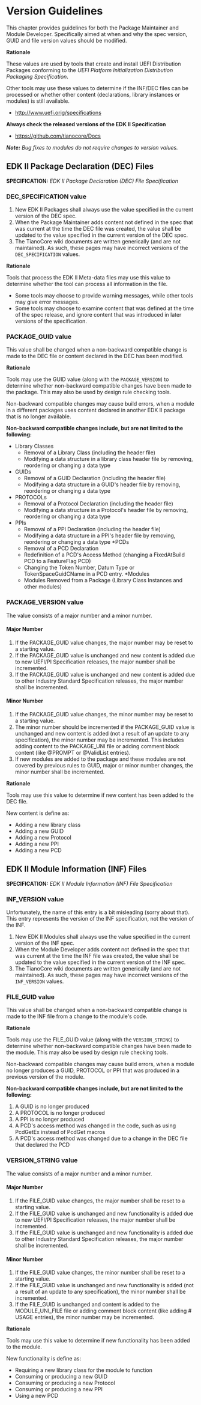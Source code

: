 # Version Guidelines

This chapter provides guidelines for both the Package Maintainer and Module Developer. Specifically aimed at when and why the spec version, GUID and file version values should be modified.

**Rationale**

These values are used by tools that create and install UEFI Distribution Packages conforming to the *UEFI Platform Initialization Distribution Packaging Specification*.

Other tools may use these values to determine if the INF/DEC files can be processed or whether other content (declarations, library instances or modules) is still available.

* http://www.uefi.orig/specifications

**Always check the released versions of the EDK II Specification**

* https://github.com/tianocore/Docs

***Note:*** *Bug fixes to modules do not require changes to version values.*


## EDK II Package Declaration (DEC) Files
**SPECIFICATION:** *EDK II Package Declaration (DEC) File Specification*

### DEC_SPECIFICATION value
1. New EDK II Packages shall always use the value specified in the current version of the DEC spec.
2. When the Package Maintainer adds content not defined in the spec that was current at the time the DEC file was created, the value shall be updated to the value specified in the current version of the DEC spec.
3. The TianoCore wiki documents are written generically (and are not maintained). As such, these pages may have incorrect versions of the ```DEC_SPECIFICATION``` values.

**Rationale**

Tools that process the EDK II Meta-data files may use this value to determine whether the tool can process all information in the file.
- Some tools may choose to provide warning messages, while other tools may give error messages.
- Some tools may choose to examine content that was defined at the time of the spec release, and ignore content that was introduced in later versions of the specification.

### PACKAGE_GUID value
This value shall be changed when a non-backward compatible change is made to the DEC file or content declared in the DEC has been modified.

**Rationale**

Tools may use the GUID value (along with the ```PACKAGE_VERSION```) to determine whether non-backward compatible changes have been made to the package. This may also be used by design rule checking tools.

Non-backward compatible changes may cause build errors, when a module in a different packages uses content declared in another EDK II package that is no longer available.

**Non-backward compatible changes include, but are not limited to the following:**

* Library Classes
    * Removal of a Library Class (including the header file)
    * Modifying a data structure in a library class header file by removing, reordering or changing a data type
* GUIDs
    * Removal of a GUID Declaration (including the header file)
    * Modifying a data structure in a GUID's header file by removing, reordering or changing a data type
* PROTOCOLs
    * Removal of a Protocol Declaration (including the header file)
    * Modifying a data structure in a Protocol's header file by removing, reordering or changing a data type
* PPIs
    * Removal of a PPI Declaration (including the header file)
    * Modifying a data structure in a PPI's header file by removing, reordering or changing a data type
*PCDs
    * Removal of a PCD Declaration
    * Redefinition of a PCD's Access Method (changing a FixedAtBuild PCD to a FeatureFlag PCD)
    * Changing the Token Number, Datum Type or TokenSpaceGuidCName in a PCD entry.
*Modules
    * Modules Removed from a Package (Library Class Instances and other modules)

### PACKAGE_VERSION value
The value consists of a major number and a minor number.

#### Major Number
1. If the PACKAGE_GUID value changes, the major number may be reset to a starting value.
2. If the PACKAGE_GUID value is unchanged and new content is added due to new UEFI/PI Specification releases, the major number shall be incremented.
3. If the PACKAGE_GUID value is unchanged and new content is added due to other Industry Standard Specification releases, the major number shall be incremented.

#### Minor Number
1. If the PACKAGE_GUID value changes, the minor number may be reset to a starting value.
2. The minor number should be incremented if the PACKAGE\_GUID value is unchanged and new content is added (not a result of an update to any specification), the minor number may be incremented. This includes adding content to the PACKAGE_UNI file or adding comment block content (like @PROMPT or @ValidList entries).
3. If new modules are added to the package and these modules are not covered by previous rules to GUID, major or minor number changes, the minor number shall be incremented.


**Rationale**

Tools may use this value to determine if new content has been added to the DEC file.

New content is define as:
* Adding a new library class
* Adding a new GUID
* Adding a new Protocol
* Adding a new PPI
* Adding a new PCD


## EDK II Module Information (INF) Files

**SPECIFICATION:** *EDK II Module Information (INF) File Specification*

### INF_VERSION value
Unfortunately, the name of this entry is a bit misleading (sorry about that). This entry represents the version of the INF specification, not the version of the INF.

1. New EDK II Modules shall always use the value specified in the current version of the INF spec.
2. When the Module Developer adds content not defined in the spec that was current at the time the INF file was created, the value shall be updated to the value specified in the current version of the INF spec.
3. The TianoCore wiki documents are written generically (and are not maintained). As such, these pages may have incorrect versions of the ```INF_VERSION``` values.

### FILE_GUID value
This value shall be changed when a non-backward compatible change is made to the INF file from a change to the module's code.

**Rationale**

Tools may use the FILE\_GUID value (along with the ```VERSION_STRING```) to determine whether non-backward compatible changes have been made to the module. This may also be used by design rule checking tools.

Non-backward compatible changes may cause build errors, when a module no longer produces a GUID, PROTOCOL or PPI that was produced in a previous version of the module.

**Non-backward compatible changes include, but are not limited to the following:**

1. A GUID is no longer produced
2. A PROTOCOL is no longer produced
3. A PPI is no longer produced
4. A PCD's access method was changed in the code, such as using PcdGetEx instead of PcdGet macros
5. A PCD's access method was changed due to a change in the DEC file that declared the PCD

 
### VERSION_STRING value
The value consists of a major number and a minor number.

#### Major Number
1. If the FILE_GUID value changes, the major number shall be reset to a starting value.
2. If the FILE_GUID value is unchanged and new functionality is added due to new UEFI/PI Specification releases, the major number shall be incremented.
3. If the FILE_GUID value is unchanged and new functionality is added due to other Industry Standard Specification releases, the major number shall be incremented.

#### Minor Number
1. If the FILE\_GUID value changes, the minor number shall be reset to a starting value.
2. If the FILE\_GUID value is unchanged and new functionality is added (not a result of an update to any specification), the minor number shall be incremented. 
3. If the FILE\_GUID is unchanged and content is added to the MODULE\_UNI\_FILE file or adding comment block content (like adding # USAGE entries), the minor number may be incremented.


**Rationale**

Tools may use this value to determine if new functionality has been added to the module.

New functionality is define as:
* Requiring a new library class for the module to function
* Consuming or producing a new GUID
* Consuming or producing a new Protocol
* Consuming or producing a new PPI
* Using a new PCD
